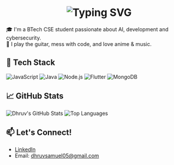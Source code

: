 <h1 align="center">
  <img src="https://readme-typing-svg.demolab.com?font=Fira+Code&size=30&pause=1000&color=00F7FF&center=true&vCenter=true&width=435&lines=Hi%2C+I'm+Dhruv!;A+Developer+%F0%9F%92%BB;Cybersecurity+Enthusiast+%F0%9F%94%AB;Flutter+%26+Backend+Dev+%F0%9F%94%A5" alt="Typing SVG" />
</h1>

🎓 I'm a BTech CSE student passionate about AI, development and cybersecurity.  
🎸 I play the guitar, mess with code, and love anime & music.

## 🔧 Tech Stack
![JavaScript](https://img.shields.io/badge/-JavaScript-yellow?style=flat-square&logo=javascript)
![Java](https://img.shields.io/badge/-Java-orange?style=flat-square&logo=java)
![Node.js](https://img.shields.io/badge/-Node.js-green?style=flat-square&logo=node.js)
![Flutter](https://img.shields.io/badge/-Flutter-blue?style=flat-square&logo=flutter)
![MongoDB](https://img.shields.io/badge/-MongoDB-darkgreen?style=flat-square&logo=mongodb)

## 📈 GitHub Stats
![Dhruv's GitHub Stats](https://github-readme-stats.vercel.app/api?username=embontooth&show_icons=true&theme=radical)
![Top Languages](https://github-readme-stats.vercel.app/api/top-langs/?username=embontooth&layout=compact&theme=radical)

## 📫 Let's Connect!
- [LinkedIn]([https://linkedin.com/in/YOUR-LINK](https://www.linkedin.com/in/dhruv-samuel-0211a527a/))
- Email: dhruvsamuel05@gmail.com

